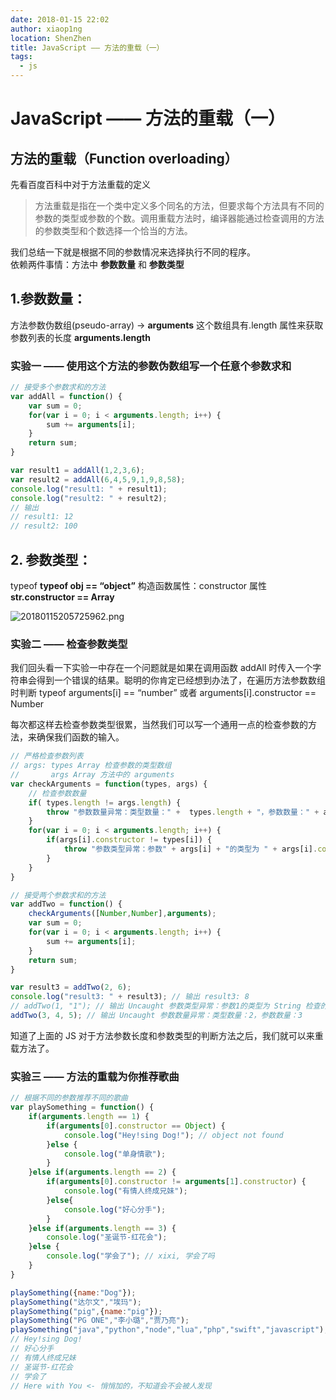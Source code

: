```yaml
---
date: 2018-01-15 22:02
author: xiaop1ng
location: ShenZhen
title: JavaScript —— 方法的重载（一）
tags:
  - js
---
```


# JavaScript —— 方法的重载（一）

 
## 方法的重载（Function overloading）

 先看百度百科中对于方法重载的定义 

 
> 方法重载是指在一个类中定义多个同名的方法，但要求每个方法具有不同的参数的类型或参数的个数。调用重载方法时，编译器能通过检查调用的方法的参数类型和个数选择一个恰当的方法。
> 
>  
 我们总结一下就是根据不同的参数情况来选择执行不同的程序。   
 依赖两件事情：方法中 **参数数量** 和 **参数类型**

 
## 1.参数数量：

 方法参数伪数组(pseudo-array) -> **arguments** 这个数组具有.length 属性来获取参数列表的长度 **arguments.length**

 
### 实验一 —— 使用这个方法的参数伪数组写一个任意个参数求和

 
```js
// 接受多个参数求和的方法
var addAll = function() {
    var sum = 0;
    for(var i = 0; i < arguments.length; i++) {
        sum += arguments[i];
    }
    return sum;
}

var result1 = addAll(1,2,3,6);
var result2 = addAll(6,4,5,9,1,9,8,58);
console.log("result1: " + result1);
console.log("result2: " + result2);
// 输出
// result1: 12
// result2: 100  
```
 
## 2. 参数类型：

 typeof **typeof obj == “object”** 构造函数属性：constructor 属性 **str.constructor == Array**

![20180115205725962.png](https://i.loli.net/2019/12/10/YZoJLzBAQcG9tvO.png)

 
### 实验二 —— 检查参数类型

 我们回头看一下实验一中存在一个问题就是如果在调用函数 addAll 时传入一个字符串会得到一个错误的结果。聪明的你肯定已经想到办法了，在遍历方法参数数组时判断 typeof arguments[i] == “number” 或者 arguments[i].constructor == Number 

 每次都这样去检查参数类型很累，当然我们可以写一个通用一点的检查参数的方法，来确保我们函数的输入。

 
```js
// 严格检查参数列表
// args: types Array 检查参数的类型数组
//       args Array 方法中的 arguments
var checkArguments = function(types, args) {
    // 检查参数数量
    if( types.length != args.length) {
        throw "参数数量异常：类型数量：" +  types.length + "，参数数量：" + args.length;
    }
    for(var i = 0; i < arguments.length; i++) {
        if(args[i].constructor != types[i]) {
            throw "参数类型异常：参数" + args[i] + "的类型为 " + args[i].constructor.name + " 检查的类型为：" + types[i].name ;
        }
    }
}

// 接受两个参数求和的方法
var addTwo = function() {
    checkArguments([Number,Number],arguments);
    var sum = 0;
    for(var i = 0; i < arguments.length; i++) {
        sum += arguments[i];
    }
    return sum;
}

var result3 = addTwo(2, 6);
console.log("result3: " + result3); // 输出 result3: 8
// addTwo(1, "1"); // 输出 Uncaught 参数类型异常：参数1的类型为 String 检查的类型为：Number
addTwo(3, 4, 5); // 输出 Uncaught 参数数量异常：类型数量：2，参数数量：3
```
 知道了上面的 JS 对于方法参数长度和参数类型的判断方法之后，我们就可以来重载方法了。

 
### 实验三 —— 方法的重载为你推荐歌曲

 
```js
// 根据不同的参数推荐不同的歌曲
var playSomething = function() {
    if(arguments.length == 1) {
        if(arguments[0].constructor == Object) {
            console.log("Hey!sing Dog!"); // object not found
        }else {
            console.log("单身情歌");
        }   
    }else if(arguments.length == 2) {
        if(arguments[0].constructor != arguments[1].constructor) {
            console.log("有情人终成兄妹");
        }else{
            console.log("好心分手");
        }   
    }else if(arguments.length == 3) {
        console.log("圣诞节-红花会");
    }else {
        console.log("学会了"); // xixi, 学会了吗
    }
}

playSomething({name:"Dog"});
playSomething("达尔文","埃玛");
playSomething("pig",{name:"pig"});
playSomething("PG ONE","李小璐","贾乃亮");
playSomething("java","python","node","lua","php","swift","javascript");
// Hey!sing Dog!
// 好心分手
// 有情人终成兄妹
// 圣诞节-红花会
// 学会了
// Here with You <- 悄悄加的，不知道会不会被人发现
```
   
  